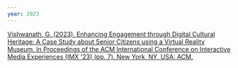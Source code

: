 ```yaml
---
year: 2023
---
```

[Vishwanath, G. (2023). Enhancing Engagement through Digital Cultural Heritage: A Case Study about Senior Citizens using a Virtual Reality Museum. In Proceedings of the ACM International Conference on Interactive Media Experiences (IMX '23) (pp. 7). New York, NY, USA: ACM.](https://doi.org/10.1145/3573381.3596154)